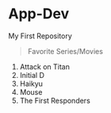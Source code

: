 # App-Dev
My First Repository

>Favorite Series/Movies
1. Attack on Titan
2. Initial D
3. Haikyu
4. Mouse
5. The First Responders
